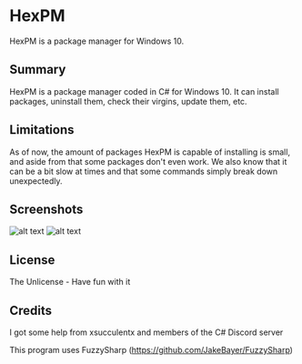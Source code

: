 # HexPM
HexPM is a package manager for Windows 10.

## Summary
HexPM is a package manager coded in C# for Windows 10. It can install packages, uninstall them, check their virgins, update them, etc.

## Limitations
As of now, the amount of packages HexPM is capable of installing is small, and aside from that some packages don't even work. We also know that it can be a bit slow at times and that some commands simply break down unexpectedly.

## Screenshots
![alt text](https://cdn.discordapp.com/attachments/606270006040199209/792318835259867136/unknown.png)
![alt text](https://cdn.discordapp.com/attachments/606270006040199209/792319135656443925/unknown.png)

## License
The Unlicense - Have fun with it

## Credits
I got some help from xsucculentx and members of the C# Discord server

This program uses FuzzySharp (https://github.com/JakeBayer/FuzzySharp)
